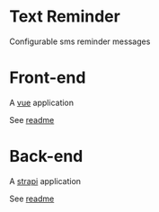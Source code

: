 # Text Reminder

Configurable sms reminder messages

# Front-end

A [vue](https://github.com/vuejs/vue) application

See [readme](./client/README.md)

# Back-end

A [strapi](https://github.com/strapi/strapi) application

See [readme](./api/README.md)